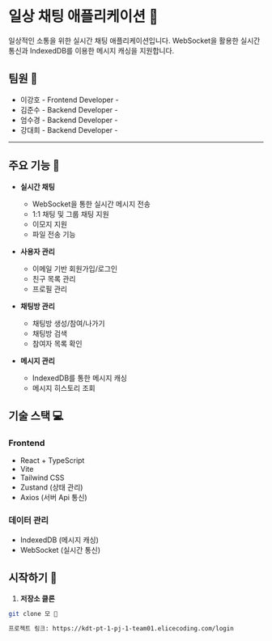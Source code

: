 # 일상 채팅 애플리케이션 🚀

일상적인 소통을 위한 실시간 채팅 애플리케이션입니다. WebSocket을 활용한 실시간 통신과 IndexedDB를 이용한 메시지 캐싱을 지원합니다.

## 팀원 👥

- 이강호 - Frontend Developer -
- 김준수 - Backend Developer -
- 엄수경 - Backend Developer -
- 강대희 - Backend Developer -

---

## 주요 기능 🌟

- **실시간 채팅**

  - WebSocket을 통한 실시간 메시지 전송
  - 1:1 채팅 및 그룹 채팅 지원
  - 이모지 지원
  - 파일 전송 기능

- **사용자 관리**

  - 이메일 기반 회원가입/로그인
  - 친구 목록 관리
  - 프로필 관리

- **채팅방 관리**

  - 채팅방 생성/참여/나가기
  - 채팅방 검색
  - 참여자 목록 확인

- **메시지 관리**
  - IndexedDB를 통한 메시지 캐싱
  - 메시지 히스토리 조회

## 기술 스택 💻

### Frontend

- React + TypeScript
- Vite
- Tailwind CSS
- Zustand (상태 관리)
- Axios (서버 Api 통신)

### 데이터 관리

- IndexedDB (메시지 캐싱)
- WebSocket (실시간 통신)

## 시작하기 🚀

1. **저장소 클론**

```bash
git clone 모 📧

프로젝트 링크: https://kdt-pt-1-pj-1-team01.elicecoding.com/login
